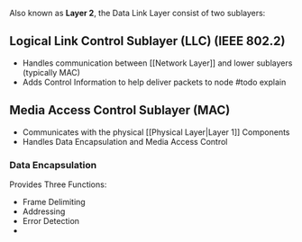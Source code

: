 Also known as __Layer 2__, the Data Link Layer consist of two sublayers:
## Logical Link Control Sublayer (LLC) (IEEE 802.2)
- Handles communication between [[Network Layer]] and lower sublayers (typically MAC)
- Adds Control Information to help deliver packets to node #todo explain

## Media Access Control Sublayer (MAC)
- Communicates with the physical [[Physical Layer|Layer 1]] Components
- Handles Data Encapsulation and Media Access Control
### Data Encapsulation
Provides Three Functions:
- Frame Delimiting
- Addressing
- Error Detection
- 
